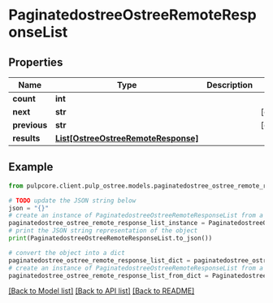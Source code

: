 # PaginatedostreeOstreeRemoteResponseList


## Properties

Name | Type | Description | Notes
------------ | ------------- | ------------- | -------------
**count** | **int** |  | 
**next** | **str** |  | [optional] 
**previous** | **str** |  | [optional] 
**results** | [**List[OstreeOstreeRemoteResponse]**](OstreeOstreeRemoteResponse.md) |  | 

## Example

```python
from pulpcore.client.pulp_ostree.models.paginatedostree_ostree_remote_response_list import PaginatedostreeOstreeRemoteResponseList

# TODO update the JSON string below
json = "{}"
# create an instance of PaginatedostreeOstreeRemoteResponseList from a JSON string
paginatedostree_ostree_remote_response_list_instance = PaginatedostreeOstreeRemoteResponseList.from_json(json)
# print the JSON string representation of the object
print(PaginatedostreeOstreeRemoteResponseList.to_json())

# convert the object into a dict
paginatedostree_ostree_remote_response_list_dict = paginatedostree_ostree_remote_response_list_instance.to_dict()
# create an instance of PaginatedostreeOstreeRemoteResponseList from a dict
paginatedostree_ostree_remote_response_list_from_dict = PaginatedostreeOstreeRemoteResponseList.from_dict(paginatedostree_ostree_remote_response_list_dict)
```
[[Back to Model list]](../README.md#documentation-for-models) [[Back to API list]](../README.md#documentation-for-api-endpoints) [[Back to README]](../README.md)


